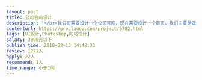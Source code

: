 ```yaml
---                
layout: post       
title: 公司官网设计           
description: '</br>我公司需要设计一个公司官网，现在需要设计一个首页，我们主要是做中药膏养生理疗产品，想要体现中国中药精髓和传统中医的文化，能给人一种意境的感觉。</br>'     
contenturl: https://pro.lagou.com/project/6702.html      
tags: [UI设计,Photoshop,网站设计]            
salary: 3000元以下          
publish_time: 2018-03-13 14:48:33         
review: 1271人                   
apply: 22人                   
recommend: 1人                   
time_range: 小于1周              
---                 
```

